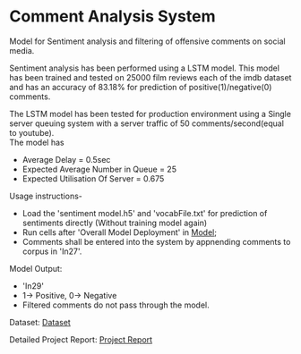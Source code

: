 # Comment Analysis System
Model for Sentiment analysis and filtering of offensive comments on social media.

Sentiment analysis has been performed using a LSTM model. This model has been trained and tested on 25000 film reviews each of the imdb dataset and has an accuracy of 83.18% for prediction of positive(1)/negative(0) comments.


The LSTM model has been tested for production environment using a Single server queuing system with a server traffic of 50 comments/second(equal to youtube).   
The model has
- Average Delay = 0.5sec
- Expected Average Number in Queue = 25
- Expected Utilisation Of Server = 0.675

Usage instructions-
- Load the 'sentiment model.h5' and 'vocabFile.txt' for prediction of sentiments directly (Without training model again)
- Run cells after 'Overall Model Deployment' in [Model](https://github.com/its7ARC/commentAnalysisSystem/blob/master/commentAnalysis.ipynb); 
- Comments shall be entered into the system by appnending comments to corpus in 'In27'. 

Model Output: 
- 'In29' 
- 1-> Positive, 0-> Negative
- Filtered comments do not pass through the model.

Dataset: [Dataset](https://www.kaggle.com/lakshmi25npathi/imdb-dataset-of-50k-movie-reviews)

Detailed Project Report: [Project Report](https://github.com/its7ARC/commentAnalysisSystem/blob/master/Comment%20Analysis%20System.pdf)
